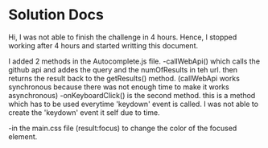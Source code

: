# Solution Docs

<!-- You can include documentation, additional setup instructions, notes etc. here -->

Hi, I was not able to finish the challenge in 4 hours. Hence, I stopped working after 4 hours and started writting this document.

I added 2 methods in the Autocomplete.js file.
-callWebApi() which calls the github api and addes the query and the numOfResults in teh url. then returns the result back to the getResults() method. (callWebApi works synchronous because there was not enough time to make it works asynchronous)
-onKeyboardClick() is the second method. this is a method which has to be used everytime 'keydown' event is called. I was not able to create the 'keydown' event it self due to time.

-in the main.css file (result:focus) to change the color of the focused element.